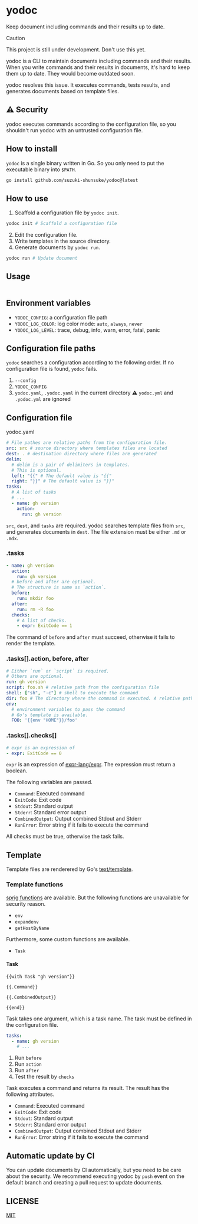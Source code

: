 # yodoc

Keep document including commands and their results up to date.

> [!CAUTION]
> This project is still under development. Don't use this yet.

yodoc is a CLI to maintain documents including commands and their results.
When you write commands and their results in documents, it's hard to keep them up to date.
They would become outdated soon.

yodoc resolves this issue.
It executes commands, tests results, and generates documents based on template files.

## :warning: Security

yodoc executes commands according to the configuration file, so you shouldn't run yodoc with an untrusted configuration file.

## How to install

`yodoc` is a single binary written in Go.
So you only need to put the executable binary into `$PATH`.

```sh
go install github.com/suzuki-shunsuke/yodoc@latest
```

## How to use

1. Scaffold a configuration file by `yodoc init`.

```sh
yodoc init # Scaffold a configuration file
```

2. Edit the configuration file.
3. Write templates in the source directory.
4. Generate documents by `yodoc run`.

```sh
yodoc run # Update document
```

## Usage

```

```

## Environment variables

- `YODOC_CONFIG`: a configuration file path
- `YODOC_LOG_COLOR`: log color mode: `auto`, `always`, `never`
- `YODOC_LOG_LEVEL`: trace, debug, info, warn, error, fatal, panic

## Configuration file paths

`yodoc` searches a configuration according to the following order.
If no configuration file is found, `yodoc` fails.

1. `--config`
1. `YODOC_CONFIG`
1. `yodoc.yaml`, `.yodoc.yaml` in the current directory :warning: `yodoc.yml` and `.yodoc.yml` are ignored

## Configuration file

yodoc.yaml

```yaml
# File pathes are relative paths from the configuration file.
src: src # source directory where templates files are located
dest: . # destination directory where files are generated
delim:
  # delim is a pair of delimiters in templates.
  # This is optional.
  left: "{{" # The default value is "{{"
  right: "}}" # The default value is "}}"
tasks:
  # A list of tasks
  # ...
  - name: gh version
    action:
      run: gh version
```

`src`, `dest`, and `tasks` are required.
yodoc searches template files from `src`, and generates documents in `dest`.
The file extension must be either `.md` or `.mdx`.

### .tasks

```yaml
- name: gh version
  action:
    run: gh version
  # before and after are optional.
  # The structure is same as `action`.
  before:
    run: mkdir foo
  after:
    run: rm -R foo
  checks:
    # A list of checks.
    - expr: ExitCode == 1
```

The command of `before` and `after` must succeed, otherwise it fails to render the template.

### .tasks[].action, before, after

```yaml
# Either `run` or `script` is required.
# Others are optional.
run: gh version
script: foo.sh # relative path from the configuration file
shell: ["sh", "-c"] # shell to execute the command
dir: foo # The directory where the command is executed. A relative path from the configuration file
env:
  # environment variables to pass the command
  # Go's template is available.
  FOO: '{{env "HOME"}}/foo'
```

### .tasks[].checks[]

```yaml
# expr is an expression of 
- expr: ExitCode == 0
```

`expr` is an expression of [expr-lang/expr](https://github.com/expr-lang/expr).
The expression must return a boolean.

The following variables are passed.

- `Command`: Executed command
- `ExitCode`: Exit code
- `Stdout`: Standard output 
- `Stderr`: Standard error output
- `CombinedOutput`: Output combined Stdout and Stderr
- `RunError`: Error string if it fails to execute the command

All checks must be true, otherwise the task fails.

## Template

Template files are renderered by Go's [text/template](https://pkg.go.dev/text/template).

### Template functions

[sprig functions](https://masterminds.github.io/sprig/) are available.
But the following functions are unavailable for security reason.

- `env`
- `expandenv`
- `getHostByName`

Furthermore, some custom functions are available.

- `Task`

#### Task

```
{{with Task "gh version"}}

{{.Command}}

{{.CombinedOutput}}

{{end}}
```

Task takes one argument, which is a task name.
The task must be defined in the configuration file.

```yaml
tasks:
  - name: gh version
    # ...
```

1. Run `before`
1. Run `action`
1. Run `after`
1. Test the result by `checks`

Task executes a command and returns its result.
The result has the following attributes.

- `Command`: Executed command
- `ExitCode`: Exit code
- `Stdout`: Standard output 
- `Stderr`: Standard error output
- `CombinedOutput`: Output combined Stdout and Stderr
- `RunError`: Error string if it fails to execute the command

## Automatic update by CI

You can update documents by CI automatically, but you need to be care about the security.
We recommend executing yodoc by `push` event on the default branch and creating a pull request to update documents.

## LICENSE

[MIT](LICENSE)
